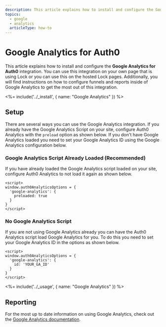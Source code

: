 ```yaml
---
description: This article explains how to install and configure the Google Analytics for Auth0 integration.
topics:
  - google
  - analytics
  articleType: how-to
---
```

# Google Analytics for Auth0

This article explains how to install and configure the **Google Analytics for Auth0** integration. You can use this integration on your own page that is using Lock or you can use this on the hosted Lock pages. Additionally, you will find instructions on how to configure funnels and reports inside of Google Analytics to get the most out of this integration.

<%= include('../_install', { name: "Google Analytics" }) %>

## Setup

There are several ways you can use the Google Analytics integration. If you already have the Google Analytics Script on your site, configure Auth0 Analytics with the `preload` option as shown below. If you don't have Google Analytics loaded you need to set your Google Analytics ID using the Google Analytics configuration below.

### Google Analytics Script Already Loaded (Recommended)

If you have already loaded the Google Analytics script loaded on your site, configure Auth0 Analytics to not load it again as shown below.

```
<script>
window.auth0AnalyticsOptions = {
  'google-analytics': {
    preloaded: true
  }
}
</script>
```

### No Google Analytics Script

If you are not using Google Analytics already you can have the Auth0 Analytics script load Google Analytics for you. To do this you need to set your Google Analytics ID in the options as shown below.

```
<script>
window.auth0AnalyticsOptions = {
  'google-analytics': {
    id: 'YOUR_GA_ID'
  }
}
</script>
```

<%= include('../_usage', { name: "Google Analytics" }) %>

## Reporting

For the most up to date information on using Google Analytics, check out the [Google Analytics documentation](https://support.google.com/analytics).
